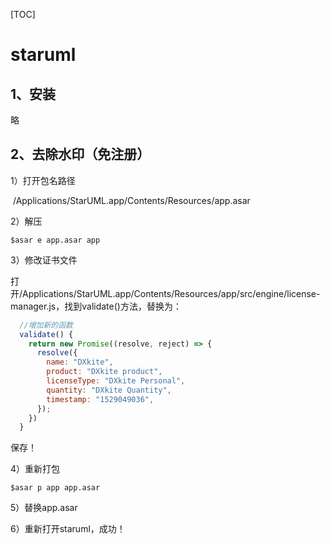 [TOC]

# staruml



## 1、安装

略

## 2、去除水印（免注册）

1）打开包名路径

​	/Applications/StarUML.app/Contents/Resources/app.asar

2）解压

```shell
$asar e app.asar app
```

3）修改证书文件

​	打开/Applications/StarUML.app/Contents/Resources/app/src/engine/license-manager.js，找到validate()方法，替换为：

```jsx
  //增加新的函数
  validate() {
    return new Promise((resolve, reject) => {
      resolve({
        name: "DXkite",
        product: "DXkite product",
        licenseType: "DXkite Personal",
        quantity: "DXkite Quantity",
        timestamp: "1529049036",
      });
    })
  }
```

保存！

4）重新打包

```shell
$asar p app app.asar
```

5）替换app.asar

6）重新打开staruml，成功！